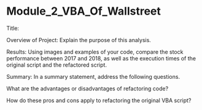 # Module_2_VBA_Of_Wallstreet

Title:

Overview of Project: Explain the purpose of this analysis.


Results: Using images and examples of your code, compare the stock performance between 2017 and 2018, as well as the execution times of the original script and the refactored script.

Summary: In a summary statement, address the following questions.

What are the advantages or disadvantages of refactoring code?

How do these pros and cons apply to refactoring the original VBA script?
